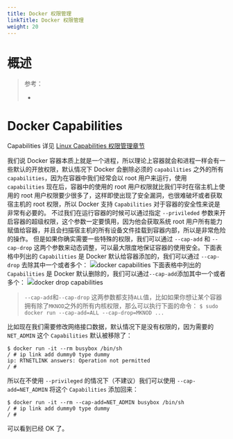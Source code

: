 ```yaml
---
title: Docker 权限管理
linkTitle: Docker 权限管理
weight: 20
---
```


# 概述

> 参考：
>
> -

# Docker Capabilities

Capabilities 详见 [Linux Capabilities 权限管理章节](/docs/1.操作系统/登录%20Linux%20与%20访问控制/Access%20Control/Capabilities(能力)%20管理.md)

我们说 Docker 容器本质上就是一个进程，所以理论上容器就会和进程一样会有一些默认的开放权限，默认情况下 Docker 会删除必须的 `capabilities` 之外的所有 `capabilities`，因为在容器中我们经常会以 root 用户来运行，使用 `capabilities` 现在后，容器中的使用的 root 用户权限就比我们平时在宿主机上使用的 root 用户权限要少很多了，这样即使出现了安全漏洞，也很难破坏或者获取宿主机的 root 权限，所以 Docker 支持 `Capabilities` 对于容器的安全性来说是非常有必要的。
不过我们在运行容器的时候可以通过指定 `--privileded` 参数来开启容器的超级权限，这个参数一定要慎用，因为他会获取系统 root 用户所有能力赋值给容器，并且会扫描宿主机的所有设备文件挂载到容器内部，所以是非常危险的操作。
但是如果你确实需要一些特殊的权限，我们可以通过 `--cap-add` 和 `--cap-drop` 这两个参数来动态调整，可以最大限度地保证容器的使用安全。下面表格中列出的 `Capabilities` 是 Docker 默认给容器添加的，我们可以通过 `--cap-drop` 去除其中一个或者多个：
![](https://notes-learning.oss-cn-beijing.aliyuncs.com/hlragi/1621522556084-0aa763d8-6f2d-4e2f-8f69-1953f75511be.png)docker capabilities
下面表格中列出的 `Capabilities` 是 Docker 默认删除的，我们可以通过`--cap-add`添加其中一个或者多个：
![](https://notes-learning.oss-cn-beijing.aliyuncs.com/hlragi/1621522556093-902979da-99b9-479e-8b11-db55a3d83605.png)docker drop capabilities

> `--cap-add`和`--cap-drop` 这两参数都支持`ALL`值，比如如果你想让某个容器拥有除了`MKNOD`之外的所有内核权限，那么可以执行下面的命令： `$ sudo docker run --cap-add=ALL --cap-drop=MKNOD ...`

比如现在我们需要修改网络接口数据，默认情况下是没有权限的，因为需要的 `NET_ADMIN` 这个 `Capabilities` 默认被移除了：

    $ docker run -it --rm busybox /bin/sh
    / # ip link add dummy0 type dummy
    ip: RTNETLINK answers: Operation not permitted
    / #

所以在不使用 `--privileged` 的情况下（不建议）我们可以使用 `--cap-add=NET_ADMIN` 将这个 `Capabilities` 添加回来：

    $ docker run -it --rm --cap-add=NET_ADMIN busybox /bin/sh
    / # ip link add dummy0 type dummy
    / #

可以看到已经 OK 了。

